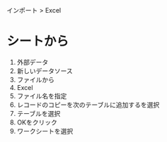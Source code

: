 インポート > Excel
# シートから
1. 外部データ
2. 新しいデータソース
3. ファイルから
4. Excel
5. ファイル名を指定
6. レコードのコピーを次のテーブルに追加するを選択
7. テーブルを選択
8. OKをクリック
9. ワークシートを選択
